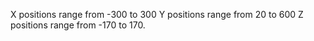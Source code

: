 X positions range from -300 to 300
Y positions range from 20 to 600
Z positions range from -170 to 170. 